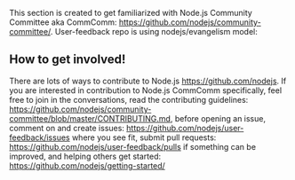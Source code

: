 This section is created to get familiarized with Node.js Community Committee aka CommComm: https://github.com/nodejs/community-committee/. 
User-feedback repo is using nodejs/evangelism model:

How to get involved!
--------------------

 
There are lots of ways to contribute to Node.js https://github.com/nodejs. If you are interested in contribution to Node.js CommComm specifically, feel free to join in the conversations, read the contributing guidelines: https://github.com/nodejs/community-committee/blob/master/CONTRIBUTING.md, before opening an issue, comment on and create issues: https://github.com/nodejs/user-feedback/issues  where you see fit, submit pull requests: https://github.com/nodejs/user-feedback/pulls if something can be improved, and helping others get started: https://github.com/nodejs/getting-started/ 
